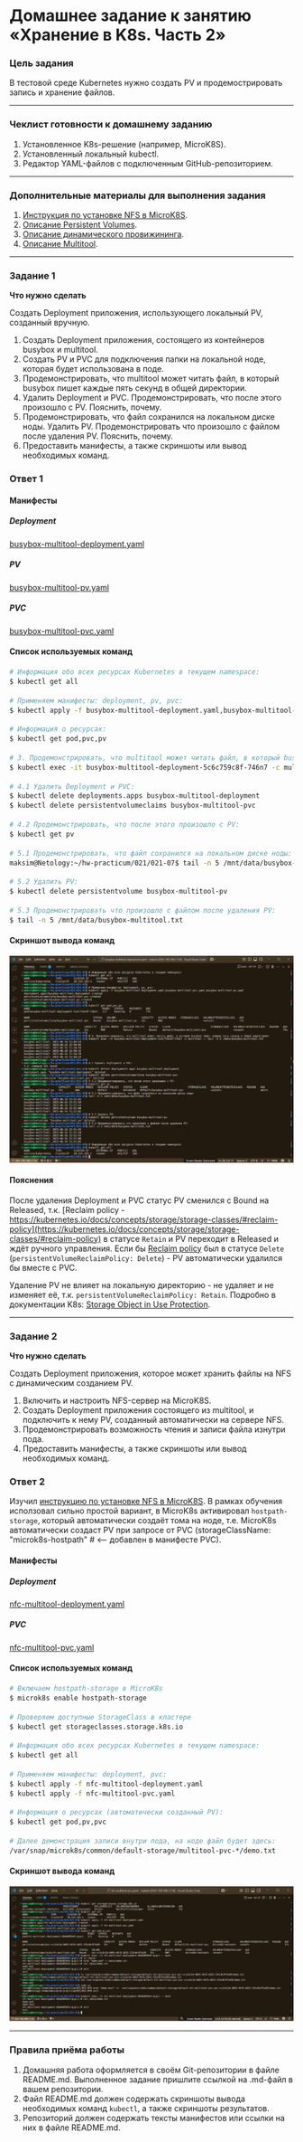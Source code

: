 # Домашнее задание к занятию «Хранение в K8s. Часть 2»

### Цель задания

В тестовой среде Kubernetes нужно создать PV и продемострировать запись и хранение файлов.

------

### Чеклист готовности к домашнему заданию

1. Установленное K8s-решение (например, MicroK8S).
2. Установленный локальный kubectl.
3. Редактор YAML-файлов с подключенным GitHub-репозиторием.

------

### Дополнительные материалы для выполнения задания

1. [Инструкция по установке NFS в MicroK8S](https://microk8s.io/docs/how-to-nfs). 
2. [Описание Persistent Volumes](https://kubernetes.io/docs/concepts/storage/persistent-volumes/). 
3. [Описание динамического провижининга](https://kubernetes.io/docs/concepts/storage/dynamic-provisioning/). 
4. [Описание Multitool](https://github.com/wbitt/Network-MultiTool).

------

### Задание 1

**Что нужно сделать**

Создать Deployment приложения, использующего локальный PV, созданный вручную.

1. Создать Deployment приложения, состоящего из контейнеров busybox и multitool.
2. Создать PV и PVC для подключения папки на локальной ноде, которая будет использована в поде.
3. Продемонстрировать, что multitool может читать файл, в который busybox пишет каждые пять секунд в общей директории. 
4. Удалить Deployment и PVC. Продемонстрировать, что после этого произошло с PV. Пояснить, почему.
5. Продемонстрировать, что файл сохранился на локальном диске ноды. Удалить PV.  Продемонстрировать что произошло с файлом после удаления PV. Пояснить, почему.
5. Предоставить манифесты, а также скриншоты или вывод необходимых команд.

### Ответ 1

#### Манифесты

##### Deployment

[busybox-multitool-deployment.yaml](./files/busybox-multitool-deployment.yaml)

##### PV

[busybox-multitool-pv.yaml](./files/busybox-multitool-pv.yaml)

##### PVC

[busybox-multitool-pvc.yaml](./files/busybox-multitool-pvc.yaml)

#### Список используемых команд

```bash
# Информация обо всех ресурсах Kubernetes в текущем namespace:
$ kubectl get all

# Применяем манифесты: deployment, pv, pvc:
$ kubectl apply -f busybox-multitool-deployment.yaml,busybox-multitool-pvc.yaml,busybox-multitool-pv.yaml 

# Информация о ресурсах:
$ kubectl get pod,pvc,pv

# 3. Продемонстрировать, что multitool может читать файл, в который busybox пишет каждые пять секунд в общей директории:
$ kubectl exec -it busybox-multitool-deployment-5c6c759c8f-746n7 -c multitool -- tail -n 6 /data/busybox-multitool.txt

# 4.1 Удалить Deployment и PVC:
$ kubectl delete deployments.apps busybox-multitool-deployment 
$ kubectl delete persistentvolumeclaims busybox-multitool-pvc 

# 4.2 Продемонстрировать, что после этого произошло с PV:
$ kubectl get pv

# 5.1 Продемонстрировать, что файл сохранился на локальном диске ноды:
maksim@Netology:~/hw-practicum/021/021-07$ tail -n 5 /mnt/data/busybox-multitool.txt

# 5.2 Удалить PV:
$ kubectl delete persistentvolume busybox-multitool-pv

# 5.3 Продемонстрировать что произошло с файлом после удаления PV:
$ tail -n 5 /mnt/data/busybox-multitool.txt
```

#### Скриншот вывода команд

![](./img/021-02-02-01-01.png)

#### Пояснения

После удаления Deployment и PVC статус PV сменился с Bound на Released, т.к. [Reclaim policy -  https://kubernetes.io/docs/concepts/storage/storage-classes/#reclaim-policy](https://kubernetes.io/docs/concepts/storage/storage-classes/#reclaim-policy) в статусе `Retain` и PV переходит в Released и ждёт ручного управления. Если бы [Reclaim policy](https://kubernetes.io/docs/concepts/storage/storage-classes/#reclaim-policy) был в статусе `Delete` (`persistentVolumeReclaimPolicy: Delete`) - PV автоматически удалился бы вместе с PVC.

Удаление PV не влияет на локальную директорию - не удаляет и не изменяет её, т.к. `persistentVolumeReclaimPolicy: Retain`. Подробно в документации K8s: [Storage Object in Use Protection](https://kubernetes.io/docs/concepts/storage/persistent-volumes/#storage-object-in-use-protection).

------

### Задание 2

**Что нужно сделать**

Создать Deployment приложения, которое может хранить файлы на NFS с динамическим созданием PV.

1. Включить и настроить NFS-сервер на MicroK8S.
2. Создать Deployment приложения состоящего из multitool, и подключить к нему PV, созданный автоматически на сервере NFS.
3. Продемонстрировать возможность чтения и записи файла изнутри пода. 
4. Предоставить манифесты, а также скриншоты или вывод необходимых команд.

### Ответ 2

Изучил [инструкцию по установке NFS в MicroK8S](https://microk8s.io/docs/how-to-nfs). В рамках обучения исползовал сильно простой вариант, в MicroK8s активировал `hostpath-storage`, который автоматически создаёт тома на ноде, т.е. MicroK8s автоматически создаст PV при запросе от PVC (storageClassName: "microk8s-hostpath"    # <-- добавлен в манифесте PVC).

#### Манифесты

##### Deployment

[nfc-multitool-deployment.yaml](./files/nfc-multitool-deployment.yaml)

##### PVC

[nfc-multitool-pvc.yaml](./files/nfc-multitool-pvc.yaml)

#### Список используемых команд

```bash
# Включаем hostpath-storage в MicroK8s
$ microk8s enable hostpath-storage

# Проверяем доступные StorageClass в кластере
$ kubectl get storageclasses.storage.k8s.io

# Информация обо всех ресурсах Kubernetes в текущем namespace:
$ kubectl get all

# Применяем манифесты: deployment, pvc:
$ kubectl apply -f nfc-multitool-deployment.yaml
$ kubectl apply -f nfc-multitool-pvc.yaml

# Информация о ресурсах (автоматически созданный PV):
$ kubectl get pod,pv,pvc

# Далее демонстрация записи внутри пода, на ноде файл будет здесь:
/var/snap/microk8s/common/default-storage/multitool-pvc-*/demo.txt

```

#### Скриншот вывода команд

![](./img/021-02-02-02-01.png)

------

### Правила приёма работы

1. Домашняя работа оформляется в своём Git-репозитории в файле README.md. Выполненное задание пришлите ссылкой на .md-файл в вашем репозитории.
2. Файл README.md должен содержать скриншоты вывода необходимых команд `kubectl`, а также скриншоты результатов.
3. Репозиторий должен содержать тексты манифестов или ссылки на них в файле README.md.
